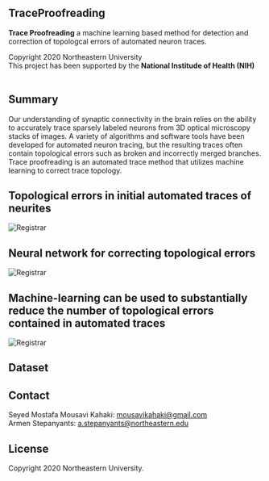 ## TraceProofreading

**Trace Proofreading** a machine learning based method for detection and correction of topologcal errors of automated neuron traces.

Copyright 2020 Northeastern University
</br>
This project has been supported by the **National Institude of Health (NIH)**
</br></br>

## Summary
Our understanding of synaptic connectivity in the brain relies on the ability to accurately trace sparsely labeled neurons from 3D optical microscopy stacks of images. A variety of algorithms and software tools have been developed for automated neuron tracing, but the resulting traces often contain topological errors such as broken and incorrectly merged branches. Trace proofreading is an automated trace method that utilizes machine learning to correct trace topology.


## Topological errors in initial automated traces of neurites ## 
<img src="https://web.northeastern.edu/kahaki/GithubImage0.png" alt="Registrar" align="middle"> 
 
## Neural network for correcting topological errors ## 
<img src="https://web.northeastern.edu/kahaki/GithubImage2.png" alt="Registrar" align="middle">

## Machine-learning can be used to substantially reduce the number of topological errors contained in automated traces ##
<img src="https://web.northeastern.edu/kahaki/GithubImage1.png" alt="Registrar" align="middle">

## Dataset ##


## Contact ##
Seyed Mostafa Mousavi Kahaki: mousavikahaki@gmail.com
</br>
Armen Stepanyants: a.stepanyants@northeastern.edu

## License ##
 
Copyright 2020 Northeastern University.
